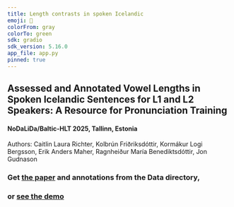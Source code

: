 ```yaml
---
title: Length contrasts in spoken Icelandic
emoji: 💬
colorFrom: gray
colorTo: green
sdk: gradio
sdk_version: 5.16.0
app_file: app.py
pinned: true
---
```


## Assessed and Annotated Vowel Lengths in Spoken Icelandic Sentences for L1 and L2 Speakers: A Resource for Pronunciation Training

#### NoDaLiDa/Baltic-HLT 2025, Tallinn, Estonia
Authors: Caitlin Laura Richter, Kolbrún Friðriksdóttir, Kormákur Logi
Bergsson, Erik Anders Maher, Ragnheiður María Benediktsdóttir, Jon
Gudnason

### Get [the paper](https://github.com/catiR/length-contrast-data-isl/blob/main/Data/133_Annotated_Vowel_Lengths.pdf) and annotations from the Data directory,
### or [see the demo](https://huggingface.co/spaces/clr/length-contrast-data-isl)

